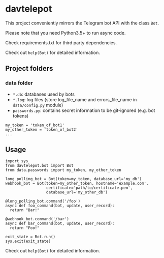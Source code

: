 # davtelepot
This project conveniently mirrors the Telegram bot API with the class `Bot`.

Please note that you need Python3.5+ to run async code.

Check requirements.txt for third party dependencies.

Check out `help(Bot)` for detailed information.

## Project folders

### data folder
* `*.db`: databases used by bots
* `*.log`: log files (store log_file_name and errors_file_name in `data/config.py` module)
* `passwords.py`: contains secret information to be git-ignored (e.g. bot tokens)

```
my_token = 'token_of_bot1'
my_other_token = 'token_of_bot2'
...
```

## Usage
```
import sys
from davtelepot.bot import Bot
from data.passwords import my_token, my_other_token

long_polling_bot = Bot(token=my_token, database_url='my_db')
webhook_bot = Bot(token=my_other_token, hostname='example.com',
                  certificate='path/to/certificate.pem',
                  database_url='my_other_db')

@long_polling_bot.command('/foo')
async def foo_command(bot, update, user_record):
  return "Bar!"

@webhook_bot.command('/bar')
async def bar_command(bot, update, user_record):
  return "Foo!"

exit_state = Bot.run()
sys.exit(exit_state)
```
Check out `help(Bot)` for detailed information.
